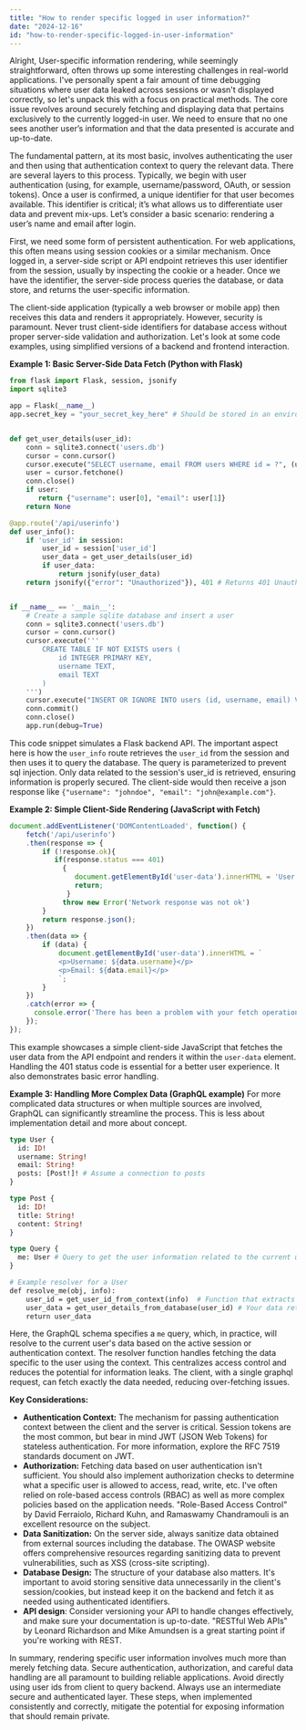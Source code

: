 ```yaml
---
title: "How to render specific logged in user information?"
date: "2024-12-16"
id: "how-to-render-specific-logged-in-user-information"
---
```


Alright,  User-specific information rendering, while seemingly straightforward, often throws up some interesting challenges in real-world applications. I've personally spent a fair amount of time debugging situations where user data leaked across sessions or wasn't displayed correctly, so let's unpack this with a focus on practical methods. The core issue revolves around securely fetching and displaying data that pertains exclusively to the currently logged-in user. We need to ensure that no one sees another user’s information and that the data presented is accurate and up-to-date.

The fundamental pattern, at its most basic, involves authenticating the user and then using that authentication context to query the relevant data. There are several layers to this process. Typically, we begin with user authentication (using, for example, username/password, OAuth, or session tokens). Once a user is confirmed, a unique identifier for that user becomes available. This identifier is critical; it’s what allows us to differentiate user data and prevent mix-ups. Let’s consider a basic scenario: rendering a user’s name and email after login.

First, we need some form of persistent authentication. For web applications, this often means using session cookies or a similar mechanism. Once logged in, a server-side script or API endpoint retrieves this user identifier from the session, usually by inspecting the cookie or a header. Once we have the identifier, the server-side process queries the database, or data store, and returns the user-specific information.

The client-side application (typically a web browser or mobile app) then receives this data and renders it appropriately. However, security is paramount. Never trust client-side identifiers for database access without proper server-side validation and authorization. Let's look at some code examples, using simplified versions of a backend and frontend interaction.

**Example 1: Basic Server-Side Data Fetch (Python with Flask)**

```python
from flask import Flask, session, jsonify
import sqlite3

app = Flask(__name__)
app.secret_key = "your_secret_key_here" # Should be stored in an environment variable


def get_user_details(user_id):
    conn = sqlite3.connect('users.db')
    cursor = conn.cursor()
    cursor.execute("SELECT username, email FROM users WHERE id = ?", (user_id,))
    user = cursor.fetchone()
    conn.close()
    if user:
       return {"username": user[0], "email": user[1]}
    return None

@app.route('/api/userinfo')
def user_info():
    if 'user_id' in session:
        user_id = session['user_id']
        user_data = get_user_details(user_id)
        if user_data:
            return jsonify(user_data)
    return jsonify({"error": "Unauthorized"}), 401 # Returns 401 Unauthorized if not logged in


if __name__ == '__main__':
    # Create a sample sqlite database and insert a user
    conn = sqlite3.connect('users.db')
    cursor = conn.cursor()
    cursor.execute('''
        CREATE TABLE IF NOT EXISTS users (
            id INTEGER PRIMARY KEY,
            username TEXT,
            email TEXT
        )
    ''')
    cursor.execute("INSERT OR IGNORE INTO users (id, username, email) VALUES (?, ?, ?)", (1, "johndoe", "john@example.com"))
    conn.commit()
    conn.close()
    app.run(debug=True)
```

This code snippet simulates a Flask backend API. The important aspect here is how the `user_info` route retrieves the `user_id` from the session and then uses it to query the database. The query is parameterized to prevent sql injection. Only data related to the session's user_id is retrieved, ensuring information is properly secured. The client-side would then receive a json response like `{"username": "johndoe", "email": "john@example.com"}`.

**Example 2: Simple Client-Side Rendering (JavaScript with Fetch)**

```javascript
document.addEventListener('DOMContentLoaded', function() {
    fetch('/api/userinfo')
    .then(response => {
        if (!response.ok){
           if(response.status === 401)
             {
                document.getElementById('user-data').innerHTML = 'User is not logged in.';
                return;
              }
             throw new Error('Network response was not ok')
        }
        return response.json();
    })
    .then(data => {
        if (data) {
            document.getElementById('user-data').innerHTML = `
            <p>Username: ${data.username}</p>
            <p>Email: ${data.email}</p>
            `;
        }
    })
    .catch(error => {
      console.error('There has been a problem with your fetch operation: ', error);
    });
});
```
This example showcases a simple client-side JavaScript that fetches the user data from the API endpoint and renders it within the `user-data` element. Handling the 401 status code is essential for a better user experience. It also demonstrates basic error handling.

**Example 3: Handling More Complex Data (GraphQL example)**
For more complicated data structures or when multiple sources are involved, GraphQL can significantly streamline the process. This is less about implementation detail and more about concept.

```graphql
type User {
  id: ID!
  username: String!
  email: String!
  posts: [Post!]! # Assume a connection to posts
}

type Post {
  id: ID!
  title: String!
  content: String!
}

type Query {
  me: User # Query to get the user information related to the current user.
}

# Example resolver for a User
def resolve_me(obj, info):
    user_id = get_user_id_from_context(info)  # Function that extracts from context
    user_data = get_user_details_from_database(user_id) # Your data retrieval
    return user_data
```

Here, the GraphQL schema specifies a `me` query, which, in practice, will resolve to the current user's data based on the active session or authentication context. The resolver function handles fetching the data specific to the user using the context. This centralizes access control and reduces the potential for information leaks. The client, with a single graphql request, can fetch exactly the data needed, reducing over-fetching issues.

**Key Considerations:**

*   **Authentication Context:** The mechanism for passing authentication context between the client and the server is critical. Session tokens are the most common, but bear in mind JWT (JSON Web Tokens) for stateless authentication. For more information, explore the RFC 7519 standards document on JWT.
*   **Authorization:** Fetching data based on user authentication isn't sufficient. You should also implement authorization checks to determine what a specific user is allowed to access, read, write, etc. I've often relied on role-based access controls (RBAC) as well as more complex policies based on the application needs. "Role-Based Access Control" by David Ferraiolo, Richard Kuhn, and Ramaswamy Chandramouli is an excellent resource on the subject.
*   **Data Sanitization:** On the server side, always sanitize data obtained from external sources including the database. The OWASP website offers comprehensive resources regarding sanitizing data to prevent vulnerabilities, such as XSS (cross-site scripting).
*   **Database Design:** The structure of your database also matters. It's important to avoid storing sensitive data unnecessarily in the client's session/cookies, but instead keep it on the backend and fetch it as needed using authenticated identifiers.
*   **API design**: Consider versioning your API to handle changes effectively, and make sure your documentation is up-to-date. "RESTful Web APIs" by Leonard Richardson and Mike Amundsen is a great starting point if you're working with REST.

In summary, rendering specific user information involves much more than merely fetching data. Secure authentication, authorization, and careful data handling are all paramount to building reliable applications. Avoid directly using user ids from client to query backend. Always use an intermediate secure and authenticated layer. These steps, when implemented consistently and correctly, mitigate the potential for exposing information that should remain private.
